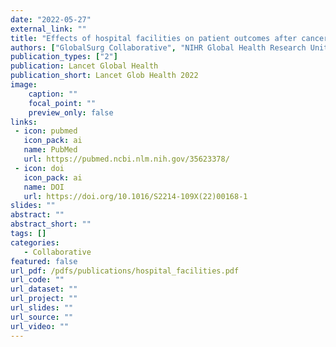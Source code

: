 ```yaml
---
date: "2022-05-27"
external_link: ""
title: "Effects of hospital facilities on patient outcomes after cancer surgery: an international, prospective, observational study"
authors: ["GlobalSurg Collaborative", "NIHR Global Health Research Unit on Global Surgery"]
publication_types: ["2"]
publication: Lancet Global Health
publication_short: Lancet Glob Health 2022
image:
    caption: ""
    focal_point: ""
    preview_only: false
links:
 - icon: pubmed
   icon_pack: ai
   name: PubMed
   url: https://pubmed.ncbi.nlm.nih.gov/35623378/
 - icon: doi
   icon_pack: ai
   name: DOI
   url: https://doi.org/10.1016/S2214-109X(22)00168-1
slides: ""
abstract: ""
abstract_short: ""
tags: []
categories: 
   - Collaborative
featured: false
url_pdf: /pdfs/publications/hospital_facilities.pdf
url_code: ""
url_dataset: ""
url_project: ""
url_slides: ""
url_source: ""
url_video: ""
---
```


